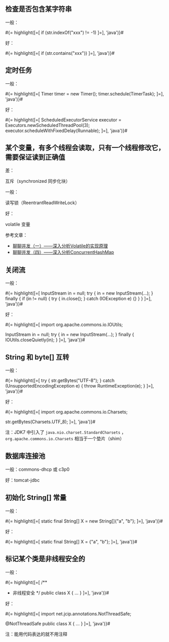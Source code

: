 ## 检查是否包含某字符串

一般：

#{= highlight([=[
if (str.indexOf("xxx") != -1)
]=], 'java')}#

好：

#{= highlight([=[
if (str.contains("xxx"))
]=], 'java')}#

## 定时任务

一般：

#{= highlight([=[
Timer timer = new Timer();
timer.schedule(TimerTask);
]=], 'java')}#

好：

#{= highlight([=[
ScheduledExecutorService executor = Executors.newScheduledThreadPool(3);
executor.scheduleWithFixedDelay(Runnable);
]=], 'java')}#

## 某个变量，有多个线程会读取，只有一个线程修改它，需要保证读到正确值

差：

互斥（synchronized 同步化块）

一般：

读写锁（ReentrantReadWriteLock）

好：

volatile 变量

参考文章：

* [聊聊并发（一）——深入分析Volatile的实现原理](http://www.infoq.com/cn/articles/ftf-java-volatile)
* [聊聊并发（四）——深入分析ConcurrentHashMap](http://www.infoq.com/cn/articles/ConcurrentHashMap)

## 关闭流

一般：

#{= highlight([=[
InputStream in = null;
try {
	in = new InputStream(...);
} finally {
	if (in != null) {
		try { in.close(); } catch (IOException e) {}
	}
}
]=], 'java')}#

好：

#{= highlight([=[
import org.apache.commons.io.IOUtils;

InputStream in = null;
try {
	in = new InputStream(...);
} finally {
	IOUtils.closeQuietly(in);
}
]=], 'java')}#

## String 和 byte[] 互转

一般：

#{= highlight([=[
try {
	str.getBytes("UTF-8");
} catch (UnsupportedEncodingException e) {
	throw RuntimeException(e);
}
]=], 'java')}#

好：

#{= highlight([=[
import org.apache.commons.io.Charsets;

str.getBytes(Charsets.UTF_8);
]=], 'java')}#

注：JDK7 中引入了 `java.nio.charset.StandardCharsets` ，`org.apache.commons.io.Charsets` 相当于一个垫片（shim）

## 数据库连接池

一般：commons-dhcp 或 c3p0

好：tomcat-jdbc

## 初始化 String[] 常量

一般：

#{= highlight([=[
static final String[] X = new String[]{"a", "b"}; 
]=], 'java')}#

好：

#{= highlight([=[
static final String[] X = {"a", "b"};
]=], 'java')}#

## 标记某个类是非线程安全的

一般：

#{= highlight([=[
/**
 * 非线程安全
 */
public class X {
    ...
}
]=], 'java')}#

好：

#{= highlight([=[
import net.jcip.annotations.NotThreadSafe;

@NotThreadSafe
public class X {
    ...
}
]=], 'java')}#

注：能用代码表达的就不用注释

